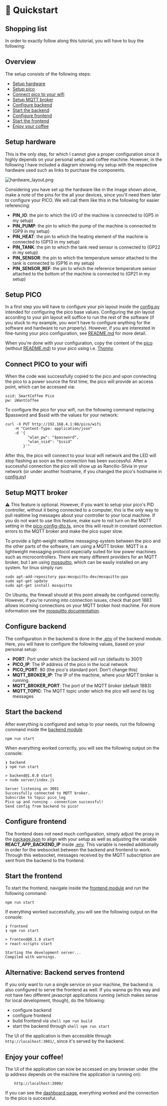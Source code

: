 # 💨 Quickstart
## Shopping list
In order to exactly follow along this tutorial, you will have to buy the following:

## Overview
The setup consists of the following steps:
* [Setup hardware](#setup-hardware)
* [Setup pico](#setup-pico)
* [Connect pico to your wifi](#connect-pico-to-your-wifi)
* [Setup MQTT broker](#setup-mqtt-broker)
* [Configure backend](#configure-backend)
* [Start the backend](#start-the-backend)
* [Configure frontend](#configure-frontend)
* [Start the frontend](#start-the-frontend)
* [Enjoy your coffee](#enjoy-your-coffee)

## Setup hardware
This is the only step, for which I cannot give a proper configuration since it highly depends on your personal setup and coffee machine. However, in the following I have included a diagram showing my setup with the respective hardware used such as links to purchase the components.

![hardware_layout.png](assets%2Fhardware_layout.png)

Considering you have set up the hardware like in the image shown above, make a note of the pins for the all your devices, since you'll need them later to configure your PICO. We will call them like this in the following for easier referencing:
* **PIN_IO**: the pin to which the I/O of the machine is connected to (GP5 in my setup)
* **PIN_PUMP**: the pin to which the pump of the machine is connected to (GP9 in my setup)
* **PIN_HEAT**: the pin to which the heating element of the machine is connected to (GP13 in my setup)
* **PIN_TANK**: the pin to which the tank reed sensor is connected to (GP22 in my setup)
* **PIN_SENSOR**: the pin to which the temperature sensor attached to the tank is connected to (GP16 in my setup)
* **PIN_SENSOR_REF**: the pin to which the reference temperature sensor attached to the bottom of the machine is connected to (GP21 in my setup)

## Setup PICO
In a first step you will have to configure your pin layout inside the [config.py](pico%2Fconfig.py) intended for configuring the pico base values. Configuring the pin layout according to your pin layout will suffice to run the rest of the software (if you stuck to my example, you won't have to configure anything for the software and hardware to run properly). However, if you are interested in fine-tuning your pico configuration, see [README.md](pico%2FREADME.md#configuration) for more detail.

When you're done with your configuration, copy the content of the [pico](pico) (without [README.md](pico%2FREADME.md)) to your pico using i.e. [Thonny](https://thonny.org/). 

## Connect PICO to your wifi
When the code was successfully copied to the pico and upon connecting the pico to a power source the first time, the pico will provide an access point, which can be accessed via:

```
ssid: SmartCoffee Pico
pw: iWantCoffee
```
To configure the pico for your wifi, run the following command replacing $password and $ssid with the values for your network:

```shell
curl -X PUT http://192.168.4.1:88/pico/wifi
    -H "Content-Type: application/json" 
    -d '{
          "wlan_pw": "$password",
          "wlan_ssid": "$ssid"
        }'" 
```

After this, the pico will connect to your local wifi network and the LED will stop flashing as soon as the connection has been successful. After a successful connection the pico will show up as Rancilio-Silvia in your network (or under another hostname, if you changed the pico's hostname in [config.py](pico%2Fconfig.py))

## Setup MQTT broker
⚠️ This feature is optional. However, if you want to setup your pico's PID controller, without it being connected to a computer, this is the only way to pull realtime log messages about your controller to your local machine. If you do not want to use this feature, make sure to not turn on the MQTT setting in the [pico-config-dto.ts](frontend%2Fsrc%2Fmodel%2Fpico-config-dto.ts), since this will result in constant connection errors to the MQTT broker and make the pico super slow.

To provide a light-weight realtime messaging-system between the pico and the other parts of the software, I am using a MQTT broker. MQTT is a lightweight messaging protocol especially suited for low power machines such as microcontrollers. There are many different providers for an MQTT broker, but I am using [mosquitto](https://mosquitto.org/download/), which can be easily installed on any system. for linux simply run:

```shell
sudo apt-add-repository ppa:mosquitto-dev/mosquitto-ppa
sudo apt-get update
sudo apt-get install mosquitto
```

On Ubuntu, the firewall should at this point already be configured correctly. However, if you're running into connection issues, check that port 1883 allows incoming connections on your MQTT broker host machine. For more information see the [mosquitto documentation](https://mosquitto.org/man/mosquitto-8.html).

## Configure backend
The configuration in the backend is done in the [.env](backend%2F.env) of the backend module. Here, you will have to configure the following values, based on your personal setup:
* **PORT**: Port under which the backend will run (defaults to 3001)
* **PICO_IP**: The IP address of the pico in the local network
* **PICO_PORT**: 80 (the pico's standard port. Don't change this)
* **MQTT_BROKER_IP**: The IP of the machine, where your MQTT broker is running.
* **MQTT_BROKER_PORT**: The port of the MQTT broker (default 1883)
* **MQTT_TOPIC**: The MQTT topic under which the pico will send its log messages

## Start the backend
After everything is configured and setup to your needs, run the following command inside the [backend module]([backend](backend))

```shell
npm run start
```

When everything worked correctly, you will see the following output on the console:

```shell
❯ backend
❯ npm run start

> backend@1.0.0 start
> node server/index.js

Server listening on 3001
Successfully connected to MQTT broker.
Subscribe to topic pico_log
Pico up and running - connection successful!
Send config from backend to pico!
```

## Configure frontend
The frontend does not need much configuration, simply adjust the proxy in the [package.json](frontend%2Fpackage.json) to align with your setup as well as adjusting the variable **REACT_APP_BACKEND_IP** inside [.env](frontend%2F.env). This variable is needed additionally in order for the websocket between the backend and frontend to work. Through this websocket, messages received by the MQTT subscription are sent from the backend to the frontend.

## Start the frontend
To start the frontend, navigate inside the [frontend module](frontend) and run the following command:
```shell
npm run start
```

If everything worked successfully, you will see the following output on the console:
```shell
❯ frontend
❯ npm run start

> frontend@0.1.0 start
> react-scripts start

Starting the development server...
Compiled with warnings.

```

## Alternative: Backend serves frontend
If you only want to run a single service on your machine, the backend is also configured to serve the frontend as well. If you wanna go this way and not have two different javascript applications running (which makes sense for local development, though), do the following:
* configure backend
* configure frontend
* build frontend via ```shell npm run build```
* start the backend through ```shell npm run start```

The UI of the application is then accessible through ```http://localhost:3001/```, since it's served by the backend.

## Enjoy your coffee!
The UI of the application can now be accessed on any browser under (the ip address depends on the machine the application is running on): 
```
    http://localhost:3000/
```
If you can see the [dashboard page](frontend%2FREADME.md#dashboard), everything worked and the connection to the pico is successful.

